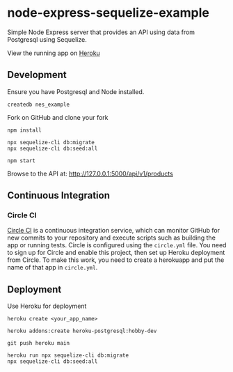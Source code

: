 # node-express-sequelize-example

Simple Node Express server that provides an API using data from Postgresql using Sequelize.

View the running app on [Heroku](https://node-express-sequelize-example.herokuapp.com/)


## Development

Ensure you have Postgresql and Node installed.

    createdb nes_example

Fork on GitHub and clone your fork

    npm install
    
    npx sequelize-cli db:migrate
    npx sequelize-cli db:seed:all
    
    npm start

Browse to the API at: http://127.0.0.1:5000/api/v1/products


## Continuous Integration

### Circle CI

[Circle CI](https://circleci.com/) is a continuous integration service, which can monitor GitHub for new commits
to your repository and execute scripts such as building the app or running tests. Circle is 
configured using the `circle.yml` file. You need to sign up for Circle and enable this project, then
set up Heroku deployment from Circle. To make this work, you need to create a herokuapp and put the
name of that app in `circle.yml`.


## Deployment

Use Heroku for deployment

    heroku create <your_app_name>

    heroku addons:create heroku-postgresql:hobby-dev

    git push heroku main

    heroku run npx sequelize-cli db:migrate
    npx sequelize-cli db:seed:all
